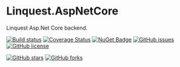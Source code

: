 # Linquest.AspNetCore
Linquest Asp.Net Core backend.

[![Build status](https://ci.appveyor.com/api/projects/status/ytmg0iw1qmynl3fd?svg=true)](https://ci.appveyor.com/project/umutozel/jokenizer-net)
[![Coverage Status](https://coveralls.io/repos/github/umutozel/Linquest.AspNetCore/badge.svg?branch=master)](https://coveralls.io/github/umutozel/Linquest.AspNetCore?branch=master)
[![NuGet Badge](https://buildstats.info/nuget/Linquest.AspNetCore)](https://www.nuget.org/packages/Linquest.AspNetCore/)
[![GitHub issues](https://img.shields.io/github/issues/umutozel/Linquest.AspNetCore.svg)](https://github.com/umutozel/Linquest.AspNetCore/issues)
[![GitHub license](https://img.shields.io/badge/license-MIT-blue.svg)](https://raw.githubusercontent.com/umutozel/Linquest.AspNetCore/master/LICENSE)

[![GitHub stars](https://img.shields.io/github/stars/umutozel/Linquest.AspNetCore.svg?style=social&label=Star)](https://github.com/umutozel/Linquest.AspNetCore)
[![GitHub forks](https://img.shields.io/github/forks/umutozel/Linquest.AspNetCore.svg?style=social&label=Fork)](https://github.com/umutozel/Linquest.AspNetCore)
